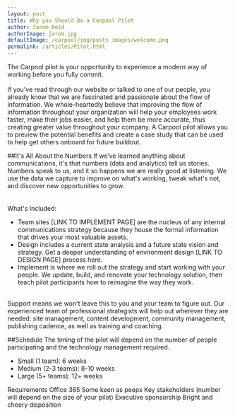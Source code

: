 ```yaml
---
layout: post
title: Why you Should Do a Carpool Pilot
author: Jarom Reid
authorImage: jarom.jpg
defaultImage: /carpool/img/posts_images/welcome.png
permalink: /articles/Pilot.html
---
```

The Carpool pilot is your opportunity to experience a modern way of working before you fully commit. 
<br>
<br>
If you've read through our website or talked to one of our people, you already know that we are fascinated and passionate about the flow of information. We whole-heartedly believe that improving the flow of information throughout your organization will help your employees work faster, make their jobs easier, and help them be more accurate, thus creating greater value throughout your company. A Carpool pilot allows you to preview the potential benefits and create a case study that can be used to help get others onboard for future buildout.  
 
##It's All About the Numbers 
If we’ve learned anything about communications, it's that numbers (data and analytics) tell us stories. Numbers speak to us, and it so happens we are really good at listening. We use the data we capture to improve on what's working, tweak what's not, and discover new opportunities to grow.  
<br><br> 
What's Included:   

-  Team sites [LINK TO IMPLEMENT PAGE] are the nucleus of any internal communications strategy because they house the formal information that drives your most valuable assets.
-  Design includes a current state analysis and a future state vision and strategy. Get a deeper understanding of environment design [LINK TO DESIGN PAGE] process here. 
-  Implement is where we roll out the strategy and start working with your people. We update, build, and renovate your technology solution, then teach pilot participants how to reimagine the way they work.

<br>
Support means we won't leave this to you and your team to figure out. Our experienced team of professional strategists will help out wherever they are needed: site management, content development, community management, publishing cadence, as well as training and coaching.  

##Schedule 
The timing of the pilot will depend on the number of people participating and the technology management required.  
 
-  Small (1 team): 6 weeks 
-  Medium (2-3 teams): 8-10 weeks  
-  Large (5+ teams): 12+ weeks 
 
Requirements 
Office 365 
Some keen as peeps 
Key stakeholders (number will depend on the size of your pilot) 
Executive sponsorship 
Bright and cheery disposition 
